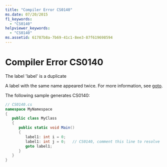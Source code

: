 ```yaml
---
title: "Compiler Error CS0140"
ms.date: 07/20/2015
f1_keywords: 
  - "CS0140"
helpviewer_keywords: 
  - "CS0140"
ms.assetid: 61787b8a-7b69-41c1-8ee3-87f619698594
---
```

# Compiler Error CS0140
The label 'label' is a duplicate  
  
 A label with the same name appeared twice. For more information, see [goto](../../csharp/language-reference/keywords/goto.md).  
  
 The following sample generates CS0140:  
  
```csharp  
// CS0140.cs  
namespace MyNamespace  
{  
   public class MyClass  
   {  
      public static void Main()  
      {  
         label1: int i = 0;  
         label1: int j = 0;   // CS0140, comment this line to resolve  
         goto label1;  
      }  
   }  
}  
```
